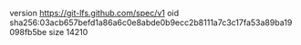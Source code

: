 version https://git-lfs.github.com/spec/v1
oid sha256:03acb657befd1a86a6c0e8abde0b9ecc2b8111a7c3c17fa53a89ba19098fb5be
size 14210
